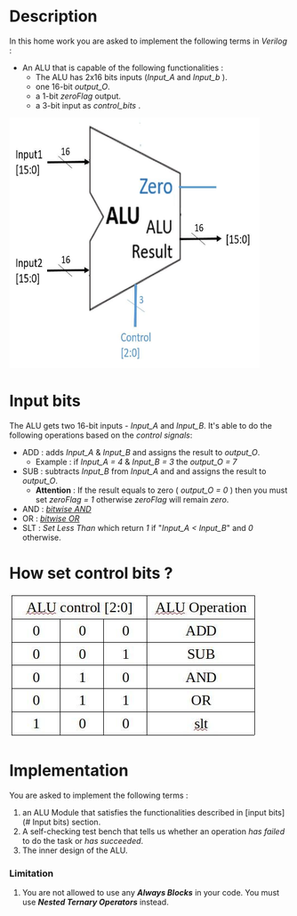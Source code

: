 # Description
In this home work you are asked to implement the following terms in _Verilog_ :
  - An ALU that is capable of the following functionalities :
    - The ALU has 2x16 bits inputs (*Input_A* and *Input_b* ).
    - one 16-bit *output_O*.
    - a 1-bit *zeroFlag* output.
    - a 3-bit input as *control_bits* .



  <img src="https://github.com/hosseindehghanipour1998/Architecture-Lab/blob/master/HW%202/ALU%20Schematic.jpg" height="450" width="450">


# Input bits
The ALU gets two 16-bit inputs - *Input_A* and *Input_B*. It's able to do the following operations based on the _control signals_:
  - ADD : adds *Input_A* & *Input_B* and assigns the result to *output_O*.
    - Example : if *Input_A = 4* & *Input_B = 3* the *output_O = 7*
  - SUB : subtracts *Input_B* from *Input_A* and and assigns the result to *output_O*.
    - __Attention__ : If the result equals to zero ( *output_O = 0* ) then you must set  *zeroFlag = 1* otherwise *zeroFlag* will remain _zero_.
  - AND : [_bitwise AND_](https://en.wikipedia.org/wiki/Bitwise_operation#AND)
  - OR : [_bitwise OR_](https://en.wikipedia.org/wiki/Bitwise_operation#OR)
  - SLT : _Set Less Than_ which return _1_ if "*Input_A < Input_B*" and _0_ otherwise.

# How set control bits ?
![picture](https://github.com/hosseindehghanipour1998/Architecture-Lab/blob/master/HW%202/ALU%20Operation%20Table.jpg)
# Implementation
You are asked to implement the following terms :
1. an ALU Module that satisfies the functionalities described in [input bits](# Input bits) section.
2. A self-checking test bench that tells us whether an operation _has failed_ to do the task or _has succeeded_.
3. The inner design of the ALU.

### Limitation
  1. You are not allowed to use any ***Always Blocks*** in your code. You must use ***Nested Ternary Operators*** instead.
